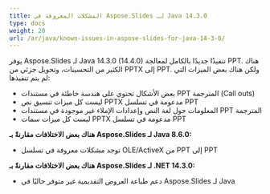 ```yaml
---
title: المشكلات المعروفة في Aspose.Slides لـ Java 14.3.0
type: docs
weight: 20
url: /ar/java/known-issues-in-aspose-slides-for-java-14-3-0/
---
```


يوفر Aspose.Slides لـ Java 14.3.0 (14.4.0) تنفيذًا جديدًا بالكامل لمعالجة PPT. هناك الكثير من التحسينات، وتحويل جزئي من PPTX إلى PPT. ولكن هناك بعض الميزات التي لم يتم تنفيذها:

- بعض الأشكال تحتوي على هندسة خاطئة في مستندات PPT المترجمة (Call outs)
- ليست كل ميزات تنسيق نص PPTX مدعومة في تسلسل PPT
- المعلومات حول لغة النص وإعدادات الإملاء غير موجودة في مستندات PPT المترجمة
- ليست كل ميزات سمات PPTX مدعومة في تسلسل PPT

**هناك بعض الاختلافات مقارنةً بـ Aspose.Slides لـ Java 8.6.0:**

- توجد مشكلات معروفة في تسلسل OLE/ActiveX من PPT إلى PPT

**هناك بعض الاختلافات مقارنةً بـ Aspose.Slides لـ .NET 14.3.0:**

- دعم طباعة العروض التقديمية غير متوفر حاليًا في Aspose.Slides لـ Java